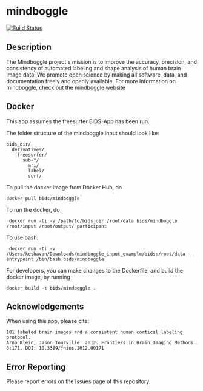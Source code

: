 # mindboggle

[![Build Status](https://circleci.com/gh/BIDS-Apps/mindboggle.png?circle-token=:d4d232bd9d9bcf925155774e1b2d24cdc365bd19)](https://circleci.com/gh/BIDS-Apps/mindboggle)  

## Description 

The Mindboggle project's mission is to improve the accuracy, precision, and consistency of automated labeling and shape analysis of human brain image data. We promote open science by making all software, data, and documentation freely and openly available. For more information on mindboggle, check out the [mindboggle website](http://mindboggle.readthedocs.io/en/latest/#preprocessing)

## Docker 

This app assumes the freesurfer BIDS-App has been run. 

The folder structure of the mindboggle input should look like:
```
bids_dir/
  derivatives/
    freesurfer/
      sub-*/
        mri/ 
        label/
        surf/
```

To pull the docker image from Docker Hub, do 

```
docker pull bids/mindboggle
```

To run the docker, do

```
 docker run -ti -v /path/to/bids_dir:/root/data bids/mindboggle /root/input /root/output/ participant
```

To use bash:

```
 docker run -ti -v /Users/keshavan/Downloads/mindboggle_input_example/bids:/root/data --entrypoint /bin/bash bids/mindboggle 
```

For developers, you can make changes to the Dockerfile, and build the docker image, by running

```
docker build -t bids/mindboggle .
```

## Acknowledgements

When using this app, please cite:

```
101 labeled brain images and a consistent human cortical labeling protocol.
Arno Klein, Jason Tourville. 2012. Frontiers in Brain Imaging Methods.
6:171. DOI: 10.3389/fnins.2012.00171
```


## Error Reporting

Please report errors on the Issues page of this repository.
